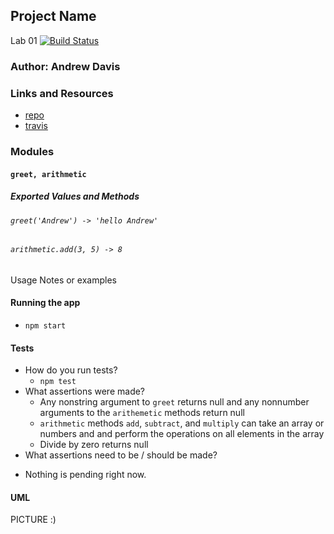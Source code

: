 
## Project Name
Lab 01 [![Build Status](https://travis-ci.com/andavi/401n12-lab01.svg?branch=master)](https://travis-ci.com/andavi/401n12-lab01)

### Author: Andrew Davis

### Links and Resources
* [repo](https://github.com/andavi/401n12-lab01)
* [travis](https://travis-ci.com/andavi/401n12-lab01)



### Modules
#### `greet, arithmetic`
##### Exported Values and Methods

###### `greet('Andrew') -> 'hello Andrew'`
###### `arithmetic.add(3, 5) -> 8`
Usage Notes or examples

#### Running the app
* `npm start`
  
#### Tests
* How do you run tests?  
  - `npm test`
* What assertions were made?  
  - Any nonstring argument to `greet` returns null and any nonnumber arguments to the `arithemetic` methods return null
  - `arithmetic` methods `add`, `subtract`, and `multiply` can take an array or numbers and and perform the operations on all elements in the array
  - Divide by zero returns null
* What assertions need to be / should be made?
 - Nothing is pending right now.

#### UML
PICTURE :)